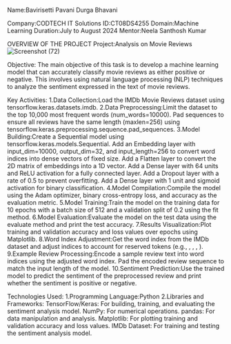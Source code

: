 Name:Bavirisetti Pavani Durga Bhavani

Company:CODTECH IT Solutions
ID:CT08DS4255
Domain:Machine Learning
Duration:July to August 2024
Mentor:Neela Santhosh Kumar

OVERVIEW OF THE PROJECT
Project:Analysis on Movie Reviews 
![Screenshot (72)](https://github.com/user-attachments/assets/61998f88-a4d5-4f15-90ab-c9570409418b)

Objective:
The main objective of this task is to develop a machine learning model that can accurately classify movie reviews as either positive or negative. This involves using natural language processing (NLP) techniques to analyze the sentiment expressed in the text of movie reviews.

Key Activities:
1.Data Collection:Load the IMDb Movie Reviews dataset using tensorflow.keras.datasets.imdb.
2.Data Preprocessing:Limit the dataset to the top 10,000 most frequent words (num_words=10000).
Pad sequences to ensure all reviews have the same length (maxlen=256) using tensorflow.keras.preprocessing.sequence.pad_sequences.
3.Model Building:Create a Sequential model using tensorflow.keras.models.Sequential.
Add an Embedding layer with input_dim=10000, output_dim=32, and input_length=256 to convert word indices into dense vectors of fixed size.
Add a Flatten layer to convert the 2D matrix of embeddings into a 1D vector.
Add a Dense layer with 64 units and ReLU activation for a fully connected layer.
Add a Dropout layer with a rate of 0.5 to prevent overfitting.
Add a Dense layer with 1 unit and sigmoid activation for binary classification.
4.Model Compilation:Compile the model using the Adam optimizer, binary cross-entropy loss, and accuracy as the evaluation metric.
5.Model Training:Train the model on the training data for 10 epochs with a batch size of 512 and a validation split of 0.2 using the fit method.
6.Model Evaluation:Evaluate the model on the test data using the evaluate method and print the test accuracy.
7.Results Visualization:Plot training and validation accuracy and loss values over epochs using Matplotlib.
8.Word Index Adjustment:Get the word index from the IMDb dataset and adjust indices to account for reserved tokens (e.g., <PAD>, <START>, <UNK>, <UNUSED>).
9.Example Review Processing:Encode a sample review text into word indices using the adjusted word index.
Pad the encoded review sequence to match the input length of the model.
10.Sentiment Prediction:Use the trained model to predict the sentiment of the preprocessed review and print whether the sentiment is positive or negative.

Technologies Used:
1.Programming Language:Python
2.Libraries and Frameworks:
TensorFlow/Keras: For building, training, and evaluating the sentiment analysis model.
NumPy: For numerical operations.
pandas: For data manipulation and analysis.
Matplotlib: For plotting training and validation accuracy and loss values.
IMDb Dataset: For training and testing the sentiment analysis model.


